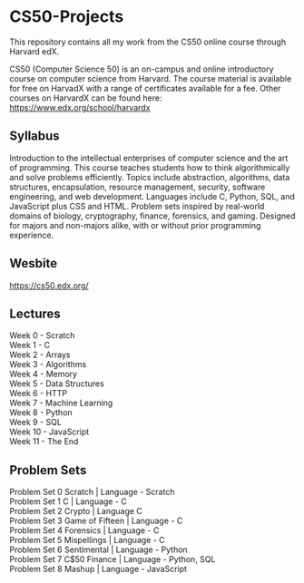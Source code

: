 # CS50-Projects
This repository contains all my work from the CS50 online course through Harvard edX.


CS50 (Computer Science 50) is an on-campus and online introductory course on computer science from Harvard. The course material is available for free on HarvadX with a range of certificates available for a fee. Other courses on HarvardX can be found here: https://www.edx.org/school/harvardx

## Syllabus

Introduction to the intellectual enterprises of computer science and the art of programming. This course teaches students how to think algorithmically and solve problems efficiently. Topics include abstraction, algorithms, data structures, encapsulation, resource management, security, software engineering, and web development. Languages include C, Python, SQL, and JavaScript plus CSS and HTML. Problem sets inspired by real-world domains of biology, cryptography, finance, forensics, and gaming. Designed for majors and non-majors alike, with or without prior programming experience.


## Wesbite
https://cs50.edx.org/

## Lectures

Week 0  - Scratch  
Week 1  - C  
Week 2  - Arrays  
Week 3  - Algorithms  
Week 4  - Memory  
Week 5  - Data Structures  
Week 6  - HTTP  
Week 7  - Machine Learning  
Week 8  - Python  
Week 9  - SQL  
Week 10 - JavaScript  
Week 11 - The End  

## Problem Sets

Problem Set 0 Scratch | Language - Scratch  
Problem Set 1 C | Language - C  
Problem Set 2 Crypto | Language C  
Problem Set 3 Game of Fifteen | Language - C  
Problem Set 4 Forensics | Language - C  
Problem Set 5 Mispellings | Language - C  
Problem Set 6 Sentimental | Language - Python  
Problem Set 7 C$50 Finance | Language - Python, SQL  
Problem Set 8 Mashup | Language - JavaScript  
